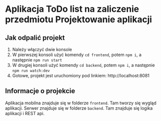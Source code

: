 # Aplikacja ToDo list na zaliczenie przedmiotu Projektowanie aplikacji

## Jak odpalić projekt

1. Należy włączyć dwie konsole
2. W pierwszej konsoli użyć komendy `cd frontend`, potem `npm i`, a następnie `npm run start`
3. W drugiej konsoli użyć komendy `cd backend`, potem `npm i`, a następnie `npm run watch:dev`
4. Gotowe, projekt jest uruchomiony pod linkiem: http://localhost:8081

## Informacje o projekcie

Aplikacja mobilna znajduje się w folderze `frontend`. Tam tworzy się wygląd aplikacji.
Serwer znajduje się w folderze `backend`. Tam znajduje się logika aplikacji i REST api.

